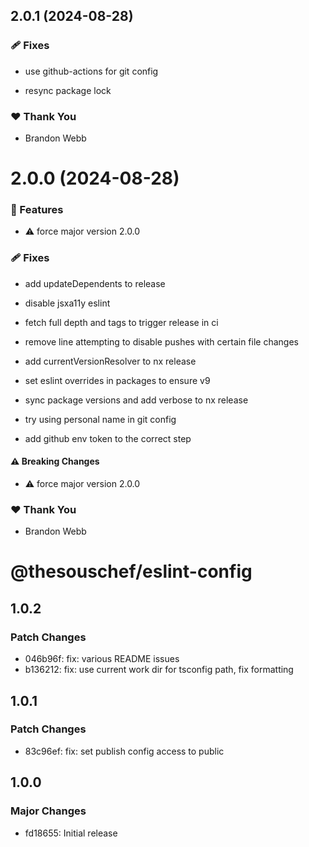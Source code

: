 ## 2.0.1 (2024-08-28)

### 🩹 Fixes

- use github-actions for git config

- resync package lock

### ❤️ Thank You

- Brandon Webb

# 2.0.0 (2024-08-28)

### 🚀 Features

- ⚠️ force major version 2.0.0

### 🩹 Fixes

- add updateDependents to release

- disable jsxa11y eslint

- fetch full depth and tags to trigger release in ci

- remove line attempting to disable pushes with certain file changes

- add currentVersionResolver to nx release

- set eslint overrides in packages to ensure v9

- sync package versions and add verbose to nx release

- try using personal name in git config

- add github env token to the correct step

#### ⚠️ Breaking Changes

- ⚠️ force major version 2.0.0

### ❤️ Thank You

- Brandon Webb

# @thesouschef/eslint-config

## 1.0.2

### Patch Changes

- 046b96f: fix: various README issues
- b136212: fix: use current work dir for tsconfig path, fix formatting

## 1.0.1

### Patch Changes

- 83c96ef: fix: set publish config access to public

## 1.0.0

### Major Changes

- fd18655: Initial release
